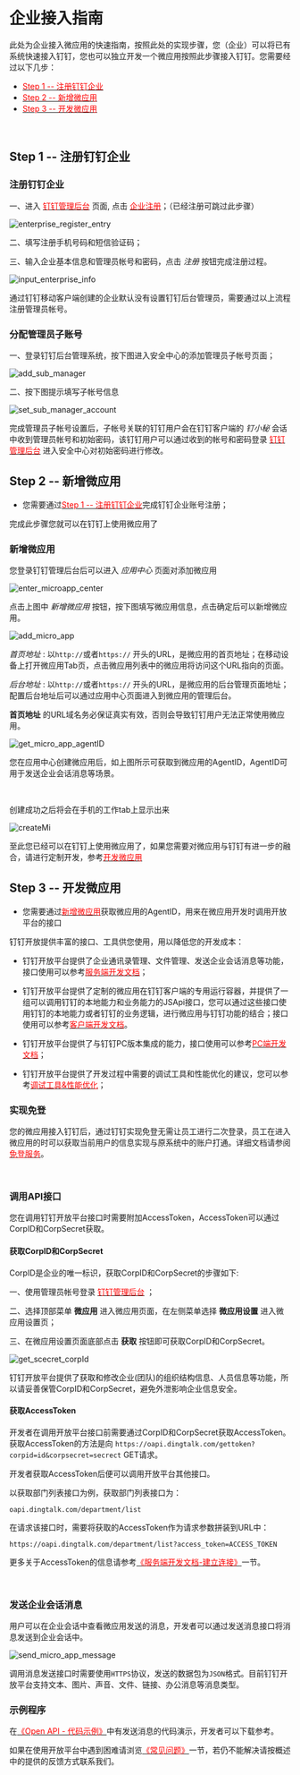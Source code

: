 # 企业接入指南

此处为企业接入微应用的快速指南，按照此处的实现步骤，您（企业）可以将已有系统快速接入钉钉，您也可以独立开发一个微应用按照此步骤接入钉钉。您需要经过以下几步：

-  [<font color=red >Step 1 -- 注册钉钉企业</font>](#step-1-注册钉钉企业) 
-  [<font color=red >Step 2 -- 新增微应用</font>](#step-2-新增微应用) 
-  [<font color=red >Step 3 -- 开发微应用</font>](#step-3-开发微应用) 

<br />

## Step 1 -- 注册钉钉企业

### 注册钉钉企业

一、进入 [<font color=red >钉钉管理后台</font>](https://oa.dingtalk.com) 页面, 点击 [<font color=red >企业注册</font>](https://oa.dingtalk.com/register.html?spm=0.0.0.0.dL51oc)；（已经注册可跳过此步骤）

![enterprise_register_entry](https://img.alicdn.com/tps/TB14kI8IFXXXXciapXXXXXXXXXX.jpg)

二、填写注册手机号码和短信验证码；

三、输入企业基本信息和管理员帐号和密码，点击 *注册* 按钮完成注册过程。

![input_enterprise_info](https://img.alicdn.com/tps/TB1bru8JFXXXXXcXFXXXXXXXXXX-1171-807.png)

<aside class="notice">
通过钉钉移动客户端创建的企业默认没有设置钉钉后台管理员，需要通过以上流程注册管理员帐号。
</aside>

### 分配管理员子账号

一、登录钉钉后台管理系统，按下图进入安全中心的添加管理员子帐号页面；

![add_sub_manager](https://img.alicdn.com/tps/TB1Q3DiJFXXXXbkXXXXXXXXXXXX-1147-377.png)

二、按下图提示填写子帐号信息

![set_sub_manager_account](https://img.alicdn.com/tps/TB16euYJFXXXXcRXFXXXXXXXXXX-601-336.png)

完成管理员子帐号设置后，子帐号关联的钉钉用户会在钉钉客户端的 *钉小秘* 会话中收到管理员帐号和初始密码，该钉钉用户可以通过收到的帐号和密码登录 [<font color=red >钉钉管理后台</font>](https://oa.dingtalk.com) 进入安全中心对初始密码进行修改。

## Step 2 -- 新增微应用

- 您需要通过[<font color=red >Step 1 -- 注册钉钉企业</font>](#step-1-注册钉钉企业)完成钉钉企业账号注册；

完成此步骤您就可以在钉钉上使用微应用了
### 新增微应用
您登录钉钉管理后台后可以进入 *应用中心* 页面对添加微应用

![enter_microapp_center](https://img.alicdn.com/tps/TB1lnfcJFXXXXc6XXXXXXXXXXXX-1110-783.png)

点击上图中 *新增微应用* 按钮，按下图填写微应用信息，点击确定后可以新增微应用。

![add_micro_app](https://img.alicdn.com/tps/TB1Qe_XJFXXXXalXpXXXXXXXXXX-598-477.png)

*首页地址* : 以`http://`或者`https://` 开头的URL，是微应用的首页地址；在移动设备上打开微应用Tab页，点击微应用列表中的微应用将访问这个URL指向的页面。

*后台地址* : 以`http://`或者`https://` 开头的URL，是微应用的后台管理页面地址；配置后台地址后可以通过应用中心页面进入到微应用的管理后台。

<aside class="notice">
<b>首页地址</b> 的URL域名务必保证真实有效，否则会导致钉钉用户无法正常使用微应用。
</aside>

![get_micro_app_agentID](https://img.alicdn.com/tps/TB1N490JFXXXXceXFXXXXXXXXXX-602-524.png)

您在应用中心创建微应用后，如上图所示可获取到微应用的AgentID，AgentID可用于发送企业会话消息等场景。

<br />

创建成功之后将会在手机的工作tab上显示出来

![createMi](https://img.alicdn.com/tps/TB1xStVKpXXXXbjXFXXXXXXXXXX-361-640.jpg)

至此您已经可以在钉钉上使用微应用了，如果您需要对微应用与钉钉有进一步的融合，请进行定制开发，参考[<font color=red >开发微应用</font>](#step-3-开发微应用)

## Step 3 -- 开发微应用

- 您需要通过[<font color=red >新增微应用</font>](#新增微应用)获取微应用的AgentID，用来在微应用开发时调用开放平台的接口

钉钉开放提供丰富的接口、工具供您使用，用以降低您的开发成本：

- 钉钉开放平台提供了企业通讯录管理、文件管理、发送企业会话消息等功能，接口使用可以参考[<font color=red >服务端开发文档</font>](#服务端开发文档)；

- 钉钉开放平台提供了定制的微应用在钉钉客户端的专用运行容器，并提供了一组可以调用钉钉的本地能力和业务能力的JSApi接口，您可以通过这些接口使用钉钉的本地能力或者钉钉的业务逻辑，进行微应用与钉钉功能的结合；接口使用可以参考[<font color=red >客户端开发文档</font>](#客户端开发文档)。

- 钉钉开放平台提供了与钉钉PC版本集成的能力，接口使用可以参考[<font color=red >PC端开发文档</font>](#pc端开发文档)；

- 钉钉开放平台提供了开发过程中需要的调试工具和性能优化的建议，您可以参考[<font color=red >调试工具&性能优化</font>](#调试工具-amp-性能优化)；


### 实现免登

您的微应用接入钉钉后，通过钉钉实现免登无需让员工进行二次登录，员工在进入微应用的时可以获取当前用户的信息实现与原系统中的账户打通。详细文档请参阅[<font color=red >免登服务</font>](#免登服务)。


<br />


### 调用API接口

您在调用钉钉开放平台接口时需要附加AccessToken，AccessToken可以通过CorpID和CorpSecret获取。

#### 获取CorpID和CorpSecret

CorpID是企业的唯一标识，获取CorpID和CorpSecret的步骤如下:

一、使用管理员帐号登录 [<font color=red >钉钉管理后台</font>](https://oa.dingtalk.com) ；

二、选择顶部菜单 **微应用** 进入微应用页面，在左侧菜单选择 **微应用设置** 进入微应用设置页；

三、在微应用设置页面底部点击 **获取** 按钮即可获取CorpID和CorpSecret。

![get_scecret_corpId](https://img.alicdn.com/tps/TB1xStVKpXXXXbjXFXXXXXXXXXX-361-640.jpg)

<aside class="notice">
钉钉开放平台提供了获取和修改企业(团队)的组织结构信息、人员信息等功能，所以请妥善保管CorpID和CorpSecret，避免外泄影响企业信息安全。
</aside>

#### 获取AccessToken

开发者在调用开放平台接口前需要通过CorpID和CorpSecret获取AccessToken。获取AccessToken的方法是向 `https://oapi.dingtalk.com/gettoken?corpid=id&corpsecret=secrect` GET请求。

开发者获取AccessToken后便可以调用开放平台其他接口。

以获取部门列表接口为例，获取部门列表接口为：

`oapi.dingtalk.com/department/list`

在请求该接口时，需要将获取的AccessToken作为请求参数拼装到URL中：

`https://oapi.dingtalk.com/department/list?access_token=ACCESS_TOKEN`

更多关于AccessToken的信息请参考[<font color=red >《服务端开发文档-建立连接》</font>](#建立连接)一节。

<br />


### 发送企业会话消息

用户可以在企业会话中查看微应用发送的消息，开发者可以通过发送消息接口将消息发送到企业会话中。

![send_micro_app_message](https://img.alicdn.com/tps/TB1X.m6JFXXXXX0XFXXXXXXXXXX-1089-652.jpg)

调用消息发送接口时需要使用`HTTPS`协议，发送的数据包为`JSON`格式。目前钉钉开放平台支持文本、图片、声音、文件、链接、办公消息等消息类型。

### 示例程序

在[<font color=red >《Open API - 代码示例》</font>](#demo)中有发送消息的代码演示，开发者可以下载参考。

如果在使用开放平台中遇到困难请浏览[<font color=red >《常见问题》</font>](#faq)一节，若仍不能解决请按概述中的提供的反馈方式联系我们。







